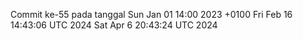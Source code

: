 Commit ke-55 pada tanggal Sun Jan 01 14:00 2023 +0100
Fri Feb 16 14:43:06 UTC 2024
Sat Apr  6 20:43:24 UTC 2024
